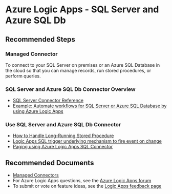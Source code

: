 <properties
  pagetitle="Azure Logic Apps - SQL Server and Azure SQL Db"
  service="microsoft.logicapps"
  resource="logicapps"
  ms.author="kawilson,xuehongg"
  selfhelptype="Generic"
  supporttopicids="32780520"
  resourcetags=""
  productpesids="17378"
  cloudenvironments="public,fairfax,usnat,ussec"
  articleid="5d061624-7fb9-449b-9191-72ac8768e396"
  ownershipid="Compute_LogicApps" />
# Azure Logic Apps - SQL Server and Azure SQL Db


## **Recommended Steps**

### Managed Connector

To connect to your SQL Server on premises or an Azure SQL Database in the cloud so that you can manage records, run stored procedures, or perform queries.

### SQL Server and Azure SQL Db Connector Overview

- [SQL Server Connector Reference](https://docs.microsoft.com/connectors/sql/?WT.mc_id=Portal-Microsoft_Azure_Support)
- [Example: Automate workflows for SQL Server or Azure SQL Database by using Azure Logic Apps](https://docs.microsoft.com/azure/connectors/connectors-create-api-sqlazure?WT.mc_id=Portal-Microsoft_Azure_Support)

### Use SQL Server and Azure SQL Db Connector

- [How to Handle Long-Running Stored Procedure](https://techcommunity.microsoft.com/t5/integrations-on-azure/long-running-sql-stored-procedures-in-logicapps/ba-p/1800712)
- [Logic Apps SQL trigger underlying mechanism to fire event on change](https://docs.microsoft.com/archive/blogs/david_burgs_blog/logic-apps-sql-trigger-underlying-mechanism-to-fire-event-on-change?WT.mc_id=Portal-Microsoft_Azure_Support)
- [Paging using Azure Logic Apps SQL Connector](https://www.serverlessnotes.com/docs/paging-using-azure-logic-apps-sql-connector)

## **Recommended Documents**

- [Managed Connectors](https://docs.microsoft.com/azure/connectors/apis-list#managed-connectors)
- For Azure Logic Apps questions, see the [Azure Logic Apps forum](https://social.msdn.microsoft.com/forums/home?forum=azurelogicapps)
- To submit or vote on feature ideas, see the [Logic Apps feedback page](https://feedback.azure.com/forums/287593-logic-apps)
